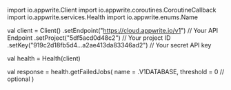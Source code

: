import io.appwrite.Client
import io.appwrite.coroutines.CoroutineCallback
import io.appwrite.services.Health
import io.appwrite.enums.Name

val client = Client()
    .setEndpoint("https://cloud.appwrite.io/v1") // Your API Endpoint
    .setProject("5df5acd0d48c2") // Your project ID
    .setKey("919c2d18fb5d4...a2ae413da83346ad2") // Your secret API key

val health = Health(client)

val response = health.getFailedJobs(
    name =  .V1DATABASE,
    threshold = 0 // optional
)
